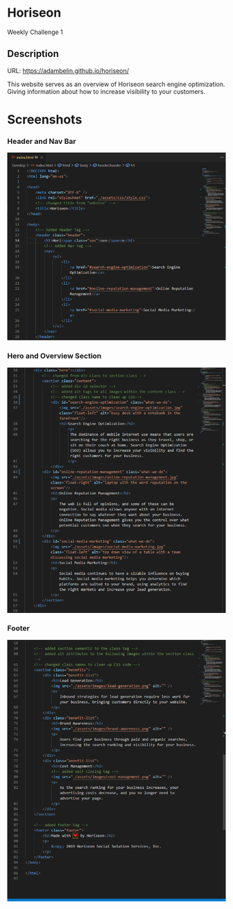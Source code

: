 # Horiseon
Weekly Challenge 1
## Description


URL: https://adambelin.github.io/horiseon/

This website serves as an overview of Horiseon search engine optimization. Giving information about how to increase visibility to your customers.

# Screenshots

### Header and Nav Bar

![](assets/images/header-and-nav.PNG)

### Hero and Overview Section

![](assets/images/hero-and-overview.PNG)

### Footer

![](assets/images/benefits-and-footer.PNG)